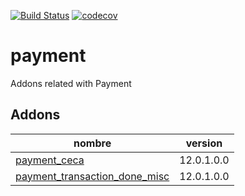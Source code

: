 [![Build Status](https://travis-ci.org/OdooNodrizaTech/payment.svg?branch=12.0)](https://travis-ci.org/OdooNodrizaTech/payment)
[![codecov](https://codecov.io/gh/OdooNodrizaTech/payment/branch/12.0/graph/badge.svg)](https://codecov.io/gh/OdooNodrizaTech/payment)

payment
=========
Addons related with Payment


Addons
----------------
nombre | version
--- | ---
[payment_ceca](payment_ceca/) | 12.0.1.0.0
[payment_transaction_done_misc](payment_transaction_done_misc/) | 12.0.1.0.0
